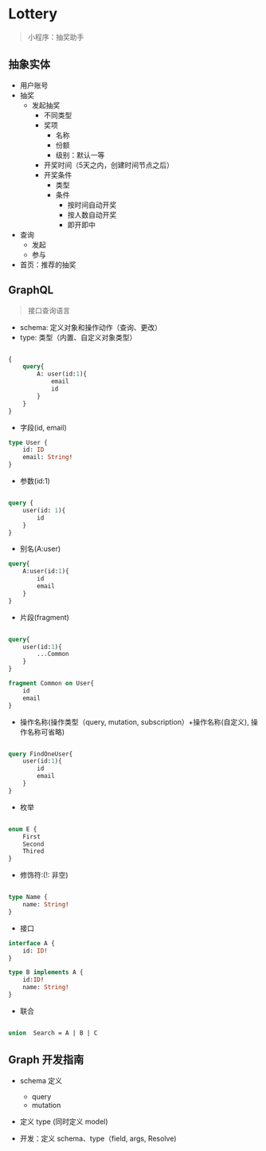 # Lottery

> 小程序：抽奖助手


## 抽象实体

- 用户账号
- 抽奖
    - 发起抽奖
        - 不同类型
        - 奖项
            - 名称
            - 份额
            - 级别：默认一等
        - 开奖时间（5天之内，创建时间节点之后）
        - 开奖条件
            - 类型
            - 条件
                - 按时间自动开奖
                - 按人数自动开奖
                - 即开即中
- 查询
    - 发起
    - 参与        
- 首页：推荐的抽奖

## GraphQL

> 接口查询语言


- schema: 定义对象和操作动作（查询、更改）
- type: 类型（内置、自定义对象类型）

```graphql

{
    query{
        A: user(id:1){
            email
            id
        }
    }
}

```

- 字段(id, email)
```graphql
type User {
    id: ID
    email: String!
}
```
- 参数(id:1)

```graphql

query {
    user(id: 1){
        id
    }
}

```
- 别名(A:user)

```graphql
query{
    A:user(id:1){
        id
        email
    }
}

```
- 片段(fragment)
```graphql

query{
    user(id:1){
        ...Common
    }
}

fragment Common on User{
    id
    email
}
```
- 操作名称(操作类型（query, mutation, subscription）+操作名称(自定义), 操作名称可省略)

```graphql

query FindOneUser{
    user(id:1){
        id
        email
    }
}
```
- 枚举

```graphql

enum E {
    First
    Second
    Thired
}
```

- 修饰符:(!: 非空)

```graphql

type Name {
    name: String!
}

```

- 接口

```graphql
interface A {
    id: ID!
}

type B implements A {
    id:ID!
    name: String!
}
```

- 联合

```graphql

union  Search = A | B | C 
```

## Graph 开发指南

- schema 定义
    - query
    - mutation

- 定义 type (同时定义 model)
- 开发：定义 schema、type（field, args, Resolve)



